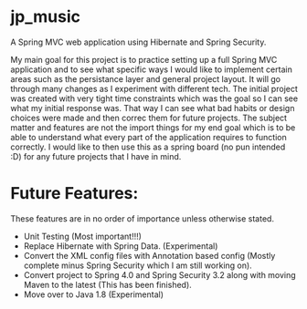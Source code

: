 jp_music
========

A Spring MVC web application using Hibernate and Spring Security.  

My main goal for this project is to practice setting up a full Spring MVC application and to see what specific ways I would like to implement
certain areas such as the persistance layer and general project layout. It will go through many changes as I experiment with different tech. The initial
project was created with very tight time constraints which was the goal so I can see what my initial response was.  That way I can see what bad habits or design 
choices were made and then correc them for future projects.  The subject matter and features are not the import things for my end goal which is to be able to 
understand what every part of the application requires to function correctly.  I would like to then use this as a spring board (no pun intended :D) for any future 
projects that I have in mind. 

Future Features:
================
These features are in no order of importance unless otherwise stated.

- Unit Testing (Most important!!!)
- Replace Hibernate with Spring Data. (Experimental)
- Convert the XML config files with Annotation based config (Mostly complete minus Spring Security which I am still working on).
- Convert project to Spring 4.0 and Spring Security 3.2 along with moving Maven to the latest (This has been finished).
- Move over to Java 1.8 (Experimental)
